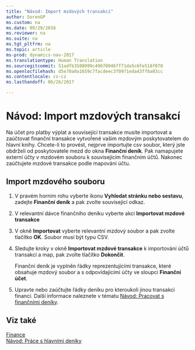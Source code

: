 ```yaml
---
title: "Návod: Import mzdových transakcí"
author: SorenGP
ms.custom: na
ms.date: 09/29/2016
ms.reviewer: na
ms.suite: na
ms.tgt_pltfrm: na
ms.topic: article
ms-prod: dynamics-nav-2017
ms.translationtype: Human Translation
ms.sourcegitcommit: 51adfb3588099c496f0946ff71da5c6fe518f070
ms.openlocfilehash: d5e70a0a1659c7facdeec3f0971eda43ff8a03cc
ms.contentlocale: cs-cz
ms.lasthandoff: 06/26/2017

---
```


# <a name="how-to-import-payroll-transactions"></a>Návod: Import mzdových transakcí
Na účet pro platby výplat a související transakce musíte importovat a zaúčtovat finanční transakce vytvořené vašim mzdovým poskytovatelem do hlavní knihy. Chcete-li to provést, nejprve importujte csv soubor, který jste obdrželi od poskytovatele mezd do okna **Finanční deník**. Pak namapujete externí účty v mzdovém souboru k souvisejícím finančním účtů. Nakonec zaúčtujete mzdové transakce podle mapování účtu.

## <a name="to-import-a-payroll-file"></a>Import mzdového souboru
1. V pravém horním rohu vyberte ikonu **Vyhledat stránku nebo sestavu**, zadejte **Finanční deník** a pak zvolte související odkaz.
2. V relevantní dávce finančního deníku vyberte akci **Importovat mzdové transakce**
3. V okně **Importovat** vyberte relevantní mzdový soubor a pak zvolte tlačítko **OK**. Soubor musí být typu CSV. 
4. Sledujte kroky v okně **Importovat mzdové transakce** k importování účtů transakcí a map, pak zvolte tlačítko **Dokončit**.

    Finanční deník je vyplněn řádky reprezentujícími transakce, které obsahuje mzdový soubor a s odpovídajícími účty ve sloupci **Finanční účet**.
4. Upravte nebo zaúčtujte řádky deníku pro kteroukoli jinou transakci financí. Další informace naleznete v tématu [Návod: Pracovat s finančními deníky](ui-work-general-journals.md).   

## <a name="see-also"></a>Viz také
[Finance](finance-setup.md)  
[Návod: Práce s hlavními deníky](ui-work-general-journals.md)  

